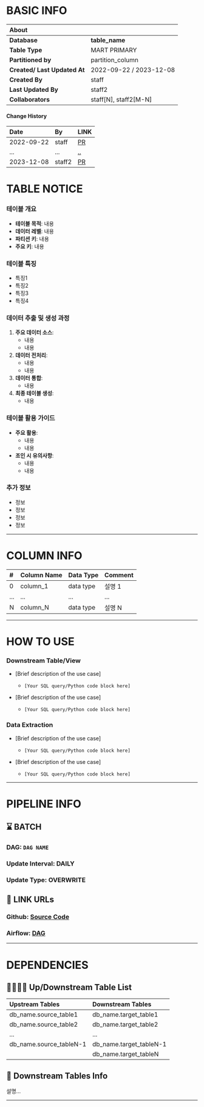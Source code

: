 # BASIC INFO

|**About**| |
| :--- | :--- |
|**Database**|**table_name**|
|**Table Type**|MART PRIMARY|
|**Partitioned by**|partition_column |
|**Created/ Last Updated At**|2022-09-22 / 2023-12-08|
|**Created By**|staff|
|**Last Updated By**|staff2|
|**Collaborators**|staff[N], staff2[M-N]|
  
#### Change History
|**Date**|**By**|**LINK**|
| :--- | :--- | :--- |
|2022-09-22|staff|[PR](https://github.com/owner/reponame/commit/id)|
|...|...|[..](link)|
|2023-12-08|staff2|[PR](https://github.com/owner/reponame/commit/id)|
  
  
# TABLE NOTICE

### 테이블 개요

*   **테이블 목적**: 내용
*   **데이터 레벨**: 내용
*   **파티션 키**: 내용
*   **주요 키**: 내용

### 테이블 특징
* 특징1
* 특징2
* 특징3
* 특징4

### 데이터 추출 및 생성 과정

1.  **주요 데이터 소스**:
    *   내용
    *   내용
2.  **데이터 전처리**:
    *   내용
    *   내용
3.  **데이터 통합**:
    *   내용
4.  **최종 테이블 생성**:
    *   내용

### 테이블 활용 가이드

*   **주요 활용**:
    *   내용
    *   내용
*   **조인 시 유의사항**:
    *   내용
    *   내용

### 추가 정보

*   정보
*   정보
*   정보
*   정보 
    
---
# COLUMN INFO

|#|Column Name|Data Type|Comment|
| :--- | :--- | :--- | :--- |
|0|column_1|data type|설명 1|
|...|...|...|...|
|N|column_N|data type|설명 N|
  
    
---
# HOW TO USE

### Downstream Table/View
- [Brief description of the use case]
    - ```sql/py
      [Your SQL query/Python code block here]
      ```
- [Brief description of the use case]
    - ```sql/py
      [Your SQL query/Python code block here]
      ```

### Data Extraction
- [Brief description of the use case]
    - ```sql/py
      [Your SQL query/Python code block here]
      ```
- [Brief description of the use case]     
    - ```sql/py
      [Your SQL query/Python code block here]
      ```
    
---
# PIPELINE INFO

## ⌛️ BATCH

### DAG: `DAG NAME`

### Update Interval: DAILY

### Update Type: OVERWRITE
  
  
## 📍 LINK URLs

### Github: [Source Code](https://github.com/owner/reponame/src/source_code.py)

### Airflow: [DAG](https://github.com/owner/reponame2/src/airflow_dag.py)
  
    
---
# DEPENDENCIES

## 👨‍👩‍👧‍👦 Up/Downstream Table List

|Upstream Tables|Downstream Tables|
| :--- | :--- |
|db_name.source_table1|db_name.target_table1|
|db_name.source_table2|db_name.target_table2|
|...|...|
|db_name.source_tableN-1|db_name.target_tableN-1|
| |db_name.target_tableN|

## 🐤 Downstream Tables Info

설명...
    
---  